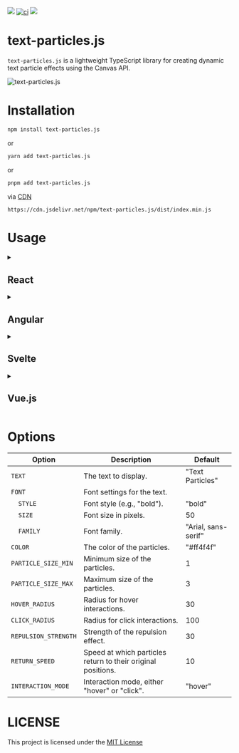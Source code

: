 [![](https://img.shields.io/npm/v/text-particles.js.svg)](https://www.npmjs.com/package/text-particles.js) 
[![ci](https://github.com/swapnilsparsh/text-particles.js/actions/workflows/main.yml/badge.svg)](https://github.com/swapnilsparsh/text-particles,js/actions/workflows/main.yml)
[![](https://data.jsdelivr.com/v1/package/npm/text-particles.js/badge)](https://www.jsdelivr.com/package/npm/text-particles.js)

# text-particles.js
`text-particles.js` is a lightweight TypeScript library for creating dynamic text particle effects using the Canvas API.

![text-particles.js](https://github.com/user-attachments/assets/b620e7d0-50bf-4a42-a69d-8e9525cd1d4c)

# Installation

```sh
npm install text-particles.js
```
or
```sh
yarn add text-particles.js
```
or
```sh
pnpm add text-particles.js
```
via [CDN](https://www.jsdelivr.com/package/npm/text-particles.js)
```
https://cdn.jsdelivr.net/npm/text-particles.js/dist/index.min.js
```

# Usage
<details>
<summary>
  <h2>
  React
  </h2>
</summary>

```
import React, { useEffect, useRef } from "react";
import TextParticles from "text-particles.js";

const ParticleTextEffect: React.FC = () => {
  const canvasRef = useRef<HTMLCanvasElement>(null);

  useEffect(() => {
    if (canvasRef.current) {
      new TextParticles(canvasRef.current, {
        TEXT: "Your Text Here",
        FONT: {
          SIZE: 100,
        },
      });
    }
  }, []);

  return (
    <div style={{ width: "100%", height: "300px" }}>
      <canvas ref={canvasRef}></canvas>
    </div>
  );
};

export default ParticleTextEffect;
```
</details>

<details>
<summary>
  <h2>
  Angular
  </h2>
</summary>
  
```
import { Component, AfterViewInit, ElementRef, ViewChild } from '@angular/core';
import TextParticles from 'text-particles.js';

@Component({
  selector: 'app-particle-text',
  template: '<div #canvasContainer style="width: 100%; height: 300px;"><canvas #canvas></canvas></div>',
})
export class ParticleTextComponent implements AfterViewInit {
  @ViewChild('canvas') canvasRef!: ElementRef<HTMLCanvasElement>;

  ngAfterViewInit() {
    const canvas = this.canvasRef.nativeElement;
    new TextParticles(canvas, {
      TEXT: 'Your Text Here',
      FONT: {
          SIZE: 100,
        },
    });
  }
}
```
</details>

<details>
<summary>
  <h2>
  Svelte
  </h2>
</summary>
  
```
<script>
  import { onMount } from 'svelte';
  import TextParticles from 'text-particles.js';

  let canvas;

  onMount(() => {
    new TextParticles(canvas, {
      TEXT: 'Your Text Here',
      FONT: {
          SIZE: 100,
        },
    });
  });
</script>

<div style="width: 100%; height: 300px;">
  <canvas bind:this={canvas}></canvas>
</div>
```
</details>

<details>
<summary>
  <h2>
  Vue.js
  </h2>
</summary>
  
```
<template>
  <div style="width: 100%; height: 300px;">
    <canvas ref="canvas"></canvas>
  </div>
</template>

<script lang="ts">
import { defineComponent, onMounted } from 'vue';
import TextParticles from 'text-particles.js';

export default defineComponent({
  name: 'ParticleTextEffect',
  setup() {
    onMounted(() => {
      const canvas = document.querySelector('canvas') as HTMLCanvasElement;
      new TextParticles(canvas, {
        TEXT: 'Your Text Here',
        FONT: {
          SIZE: 100,
        },
      });
    });
  }
});
</script>
```
</details>

# Options

| Option                  | Description                                             | Default               |
|-------------------------|---------------------------------------------------------|-----------------------|
| `TEXT`                  | The text to display.                                   | "Text Particles"      |
| `FONT`                  | Font settings for the text.                            |                       |
| `  STYLE`               | Font style (e.g., "bold").                             | "bold"                |
| `  SIZE`                | Font size in pixels.                                  | 50                    |
| `  FAMILY`              | Font family.                                           | "Arial, sans-serif"   |
| `COLOR`                 | The color of the particles.                            | "#ff4f4f"             |
| `PARTICLE_SIZE_MIN`     | Minimum size of the particles.                         | 1                     |
| `PARTICLE_SIZE_MAX`     | Maximum size of the particles.                         | 3                     |
| `HOVER_RADIUS`          | Radius for hover interactions.                         | 30                    |
| `CLICK_RADIUS`          | Radius for click interactions.                         | 100                   |
| `REPULSION_STRENGTH`    | Strength of the repulsion effect.                      | 30                    |
| `RETURN_SPEED`          | Speed at which particles return to their original positions. | 10                |
| `INTERACTION_MODE`      | Interaction mode, either "hover" or "click".           | "hover"               |


# LICENSE
This project is licensed under the [MIT License](/LICENSE)
